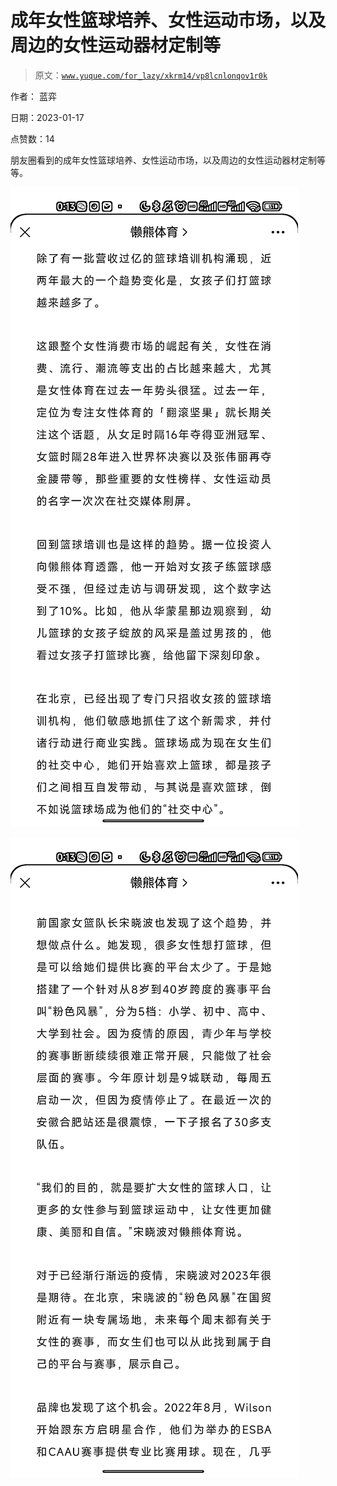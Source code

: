 # 成年女性篮球培养、女性运动市场，以及周边的女性运动器材定制等

> 原文：[`www.yuque.com/for_lazy/xkrm14/vp8lcnlonqov1r0k`](https://www.yuque.com/for_lazy/xkrm14/vp8lcnlonqov1r0k)

作者： 蓝弈 

日期：2023-01-17 

点赞数：14 

朋友圈看到的成年女性篮球培养、女性运动市场，以及周边的女性运动器材定制等等。 

![](img/835c421b803a7a61860aa7980b3a8943.png) 

![](img/4449222e775ea471aad59a96bff91916.png) 

